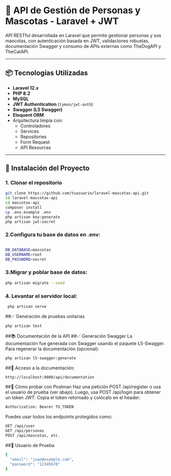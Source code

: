 # 🐾 API de Gestión de Personas y Mascotas - Laravel + JWT

API RESTful desarrollada en Laravel que permite gestionar personas y sus mascotas, con autenticación basada en JWT, validaciones robustas, documentación Swagger y consumo de APIs externas como TheDogAPI y TheCatAPI.

---

## 📦 Tecnologías Utilizadas

- **Laravel 12.x**
- **PHP 8.2**
- **MySQL**
- **JWT Authentication** (`tymon/jwt-auth`)
- **Swagger (L5 Swagger)**
- **Eloquent ORM**
- Arquitectura limpia con:
  - Controladores
  - Services
  - Repositories
  - Form Request
  - API Resources

---

## 🚀 Instalación del Proyecto

### 1. Clonar el repositorio

```bash
git clone https://github.com/tuusuario/laravel-mascotas-api.git
cd laravel-mascotas-api
cd mascotas-api
composer install
cp .env.example .env
php artisan key:generate
php artisan jwt:secret
```

### 2.Configura tu base de datos en .env:
```bash

DB_DATABASE=mascotas
DB_USERNAME=root
DB_PASSWORD=secret
```


### 3.Migrar y poblar base de datos:
```bash
php artisan migrate --seed
```


### 4. Levantar el servidor local:
```bash
 php artisan serve
```

##✅ Generación de pruebas unitarias

```bash
php artisan test
```


##📚 Documentación de la API
##✅ Generación Swagger
La documentación fue generada con Swagger usando el paquete L5-Swagger.
Para regenerar la documentación (opcional):
```bash
php artisan l5-swagger:generate
```


##📖 Acceso a la documentación:

```bash
http://localhost:8000/api/documentation
```

##🧪 Cómo probar con Postman
Haz una petición POST /api/register o usa el usuario de prueba (ver abajo).
Luego, usa POST /api/login para obtener un token JWT.
Copia el token retornado y colócalo en el header:
```bash
Authorization: Bearer TU_TOKEN
```
Puedes usar todos los endpoints protegidos como:

```bash
GET /api/user
GET /api/personas
POST /api/mascotas, etc.
```

##👤 Usuario de Prueba
```bash
{
  "email": "juan@example.com",
  "password": "12345678"
}
```



